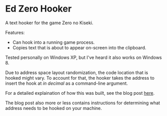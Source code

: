 Ed Zero Hooker
==============

A text hooker for the game Zero no Kiseki.

Features:

* Can hook into a running game process.
* Copies text that is about to appear on-screen into the clipboard.

Tested personally on Windows XP, but I've heard it also works on Windows 8.

Due to address space layout randomization, the code location that is hooked
might vary. To account for that, the hooker takes the address to insert the
hook at _in decimal_ as a command-line argument.

For a detailed explaination of how this was built, see the blog post
[here](http://jerrington.me/posts/2015-12-31-windows-debugging-for-fun-and-profit.html).

The blog post also more or less contains instructions for determining what
address needs to be hooked on your machine.
